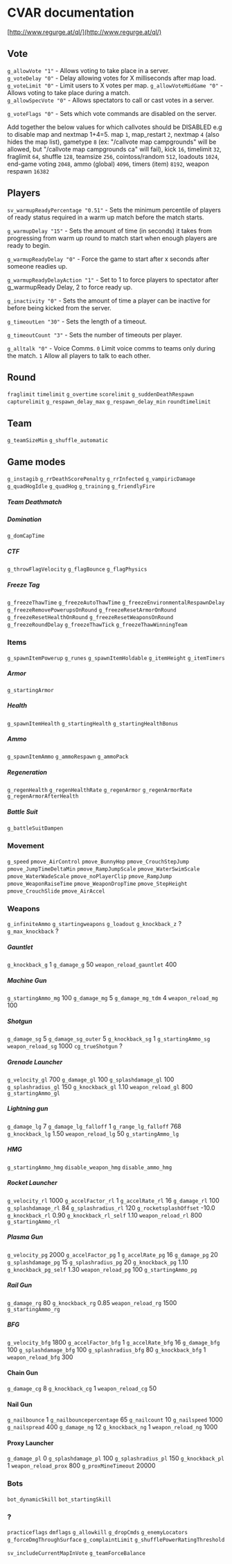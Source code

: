 # CVAR documentation

[http://www.regurge.at/ql/](http://www.regurge.at/ql/)

## Vote

`g_allowVote "1"` - Allows voting to take place in a server.  
`g_voteDelay "0"` - Delay allowing votes for X milliseconds after map load.
`g_voteLimit "0"` - Limit users to X votes per map.
`g_allowVoteMidGame "0"` - Allows voting to take place during a match.  
`g_allowSpecVote "0"` - Allows spectators to call or cast votes in a server.  

`g_voteFlags "0"` - Sets which vote commands are disabled on the server.

Add together the below values for which callvotes should be DISABLED e.g to disable map and nextmap 1+4=5.
map `1`, map_restart `2`, nextmap `4` (also hides the map list), gametype `8` (ex: "/callvote map campgrounds" will be allowed, but "/callvote map campgrounds ca" will fail), kick `16`, timelimit `32`, fraglimit `64`, shuffle `128`, teamsize `256`, cointoss/random `512`, loadouts `1024`, end-game voting `2048`, ammo (global) `4096`, timers (item) `8192`, weapon respawn `16382`

## Players

`sv_warmupReadyPercentage "0.51"` - Sets the minimum percentile of players of ready status required in a warm up match before the match starts.

`g_warmupDelay "15"` - Sets the amount of time (in seconds) it takes from progressing from warm up round to match start when enough players are ready to begin.

`g_warmupReadyDelay "0"` - Force the game to start after x seconds after someone readies up.

`g_warmupReadyDelayAction "1"` - Set to 1 to force players to spectator after g_warmupReady Delay, 2 to force ready up.

`g_inactivity "0"` - Sets the amount of time a player can be inactive for before being kicked from the server.

`g_timeoutLen "30"` - Sets the length of a timeout.

`g_timeoutCount "3"` - Sets the number of timeouts per player.

`g_alltalk "0"` - Voice Comms. `0` Limit voice comms to teams only during the match. `1` Allow all players to talk to each other.

## Round

`fraglimit`
`timelimit`
`g_overtime`
`scorelimit`
`g_suddenDeathRespawn`
`capturelimit`
`g_respawn_delay_max`
`g_respawn_delay_min`
`roundtimelimit`

## Team

`g_teamSizeMin`
`g_shuffle_automatic`

## Game modes

`g_instagib`
`g_rrDeathScorePenalty`
`g_rrInfected`
`g_vampiricDamage`
`g_quadHogIdle`
`g_quadHog`
`g_training`
`g_friendlyFire`

##### Team Deathmatch

##### Domination

`g_domCapTime`

##### CTF

`g_throwFlagVelocity`
`g_flagBounce`
`g_flagPhysics`

##### Freeze Tag

`g_freezeThawTime`
`g_freezeAutoThawTime`
`g_freezeEnvironmentalRespawnDelay`
`g_freezeRemovePowerupsOnRound`
`g_freezeResetArmorOnRound`
`g_freezeResetHealthOnRound`
`g_freezeResetWeaponsOnRound`
`g_freezeRoundDelay`
`g_freezeThawTick`
`g_freezeThawWinningTeam`

### Items

`g_spawnItemPowerup`
`g_runes`
`g_spawnItemHoldable`
`g_itemHeight`
`g_itemTimers`

##### Armor

`g_startingArmor`

##### Health

`g_spawnItemHealth`
`g_startingHealth`
`g_startingHealthBonus`

##### Ammo

`g_spawnItemAmmo`
`g_ammoRespawn`
`g_ammoPack`

##### Regeneration

`g_regenHealth`
`g_regenHealthRate`
`g_regenArmor`
`g_regenArmorRate`
`g_regenArmorAfterHealth`

##### Battle Suit

`g_battleSuitDampen`

### Movement

`g_speed`
`pmove_AirControl`
`pmove_BunnyHop`
`pmove_CrouchStepJump`
`pmove_JumpTimeDeltaMin`
`pmove_RampJumpScale`
`pmove_WaterSwimScale`
`pmove_WaterWadeScale`
`pmove_noPlayerClip`
`pmove_RampJump`
`pmove_WeaponRaiseTime`
`pmove_WeaponDropTime`
`pmove_StepHeight`
`pmove_CrouchSlide`
`pmove_AirAccel`

### Weapons

`g_infiniteAmmo`
`g_startingweapons`
`g_loadout`
`g_knockback_z` ?
`g_max_knockback` ?

##### Gauntlet

`g_knockback_g` 1
`g_damage_g` 50
`weapon_reload_gauntlet` 400

##### Machine Gun

`g_startingAmmo_mg` 100
`g_damage_mg` 5
`g_damage_mg_tdm` 4
`weapon_reload_mg` 100

##### Shotgun

`g_damage_sg` 5
`g_damage_sg_outer` 5
`g_knockback_sg` 1
`g_startingAmmo_sg`
`weapon_reload_sg` 1000
`cg_trueShotgun` ?

##### Grenade Launcher

`g_velocity_gl` 700
`g_damage_gl` 100
`g_splashdamage_gl` 100
`g_splashradius_gl` 150
`g_knockback_gl` 1.10
`weapon_reload_gl` 800
`g_startingAmmo_gl`

##### Lightning gun

`g_damage_lg` 7
`g_damage_lg_falloff` 1
`g_range_lg_falloff` 768
`g_knockback_lg` 1.50
`weapon_reload_lg` 50
`g_startingAmmo_lg`

##### HMG

`g_startingAmmo_hmg`
`disable_weapon_hmg`
`disable_ammo_hmg`

##### Rocket Launcher

`g_velocity_rl` 1000
`g_accelFactor_rl` 1
`g_accelRate_rl` 16
`g_damage_rl` 100
`g_splashdamage_rl` 84
`g_splashradius_rl` 120
`g_rocketsplashOffset` -10.0
`g_knockback_rl` 0.90
`g_knockback_rl_self` 1.10
`weapon_reload_rl` 800
`g_startingAmmo_rl`

##### Plasma Gun

`g_velocity_pg` 2000
`g_accelFactor_pg` 1
`g_accelRate_pg` 16
`g_damage_pg` 20
`g_splashdamage_pg` 15
`g_splashradius_pg` 20
`g_knockback_pg` 1.10
`g_knockback_pg_self` 1.30
`weapon_reload_pg` 100
`g_startingAmmo_pg`

##### Rail Gun

`g_damage_rg` 80
`g_knockback_rg` 0.85
`weapon_reload_rg` 1500
`g_startingAmmo_rg`

##### BFG

`g_velocity_bfg` 1800
`g_accelFactor_bfg` 1
`g_accelRate_bfg` 16
`g_damage_bfg` 100
`g_splashdamage_bfg` 100
`g_splashradius_bfg` 80
`g_knockback_bfg` 1
`weapon_reload_bfg` 300

#### Chain Gun

`g_damage_cg` 8
`g_knockback_cg` 1
`weapon_reload_cg` 50

#### Nail Gun

`g_nailbounce` 1
`g_nailbouncepercentage` 65
`g_nailcount` 10
`g_nailspeed` 1000
`g_nailspread` 400
`g_damage_ng` 12
`g_knockback_ng` 1
`weapon_reload_ng` 1000

#### Proxy Launcher

`g_damage_pl` 0
`g_splashdamage_pl` 100
`g_splashradius_pl` 150
`g_knockback_pl` 1
`weapon_reload_prox` 800
`g_proxMineTimeout` 20000

### Bots

`bot_dynamicSkill`
`bot_startingSkill`


### ?

`practiceflags`
`dmflags`
`g_allowkill`
`g_dropCmds`
`g_enemyLocators`
`g_forceDmgThroughSurface`
`g_complaintLimit`
`g_shufflePowerRatingThreshold`

`sv_includeCurrentMapInVote`
`g_teamForceBalance`
